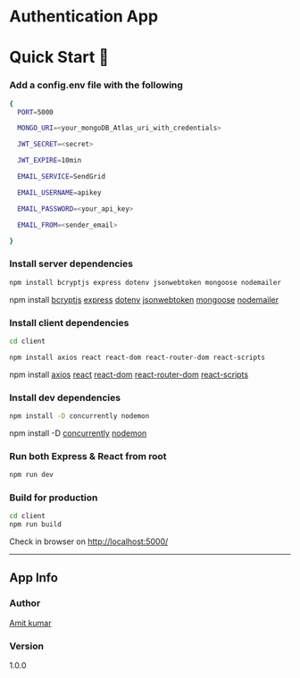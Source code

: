 # Authentication App



# Quick Start  🚀

### Add a config.env file with the following

```bash
{
  PORT=5000

  MONGO_URI=<your_mongoDB_Atlas_uri_with_credentials>

  JWT_SECRET=<secret>

  JWT_EXPIRE=10min

  EMAIL_SERVICE=SendGrid

  EMAIL_USERNAME=apikey

  EMAIL_PASSWORD=<your_api_key>

  EMAIL_FROM=<sender_email>

}
```

### Install server dependencies

```bash
npm install bcryptjs express dotenv jsonwebtoken mongoose nodemailer
```

 npm install 
[bcryptjs](https://www.npmjs.com/package/bcryptjs)
[express](https://www.npmjs.com/package/express)
[dotenv](https://www.npmjs.com/package/dotenv)
[jsonwebtoken](https://www.npmjs.com/package/jsonwebtoken)
[mongoose](https://www.npmjs.com/package/mongoose)
[nodemailer](https://www.npmjs.com/package/nodemailer)



### Install client dependencies

```bash
cd client
```

```bash
npm install axios react react-dom react-router-dom react-scripts
```

npm install  [axios](https://www.npmjs.com/package/axios)
[react](https://www.npmjs.com/package/react)
[react-dom](https://www.npmjs.com/package/react-dom)
[react-router-dom](https://www.npmjs.com/package/react-router-dom)
[react-scripts](https://www.npmjs.com/package/react-scripts)

### Install dev dependencies

```bash
npm install -D concurrently nodemon
```

npm install -D [concurrently](https://www.npmjs.com/package/concurrently)
   [nodemon](https://www.npmjs.com/package/nodemon)
   
### Run both Express & React from root

```bash
npm run dev
```

### Build for production

```bash
cd client
npm run build
```





Check in browser on [http://localhost:5000/](http://localhost:5000/)


---

## App Info

### Author

[Amit kumar](http://www.amitkumar.tech)

### Version

1.0.0

